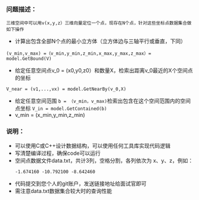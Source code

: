 ### 问题描述：
```
三维空间中可以用v(x,y,z）三维向量定位一个点，现存在N个点，针对这些坐标点数据集合做如下操作
```
- 计算出包含全部N个点的最小立方体（立方体边与三轴平行或垂直，下同）
```
(v_min,v_max) =（v_min,y_min,z_min,x_max,y_max,z_max）= model.GetBound(V)
```
- 给定任意空间点v_0 = (x0,y0,z0）和数量X，检索出距离v_0最近的X个空间点的坐标
```
V_near = (v1,...,vx) = model.GetNearBy(v_0,X)
```
- 给定任意空间范围 ``` b = （v_min，v_max) ```检索出包含在这个空间范围内的空间点坐标 ``` V_in = model.GetContained(b) ```
- v_min = (x_min,y_min,z_min)

### 说明：
- 可以使用C或C++设计数据结构，可以使用任何工具库实现代码逻辑
- 写清楚编译过程，确保code可以运行
- 空间点数据文件data.txt，共计3列，空格分割，各列依次为 x、y、z，例如：
	```
	-1.674160 -10.792100 -8.642460
	```
- 代码提交到您个人的git账户，发送链接地址给面试官即可
- 需注意data.txt数据集合较大时的查询性能
